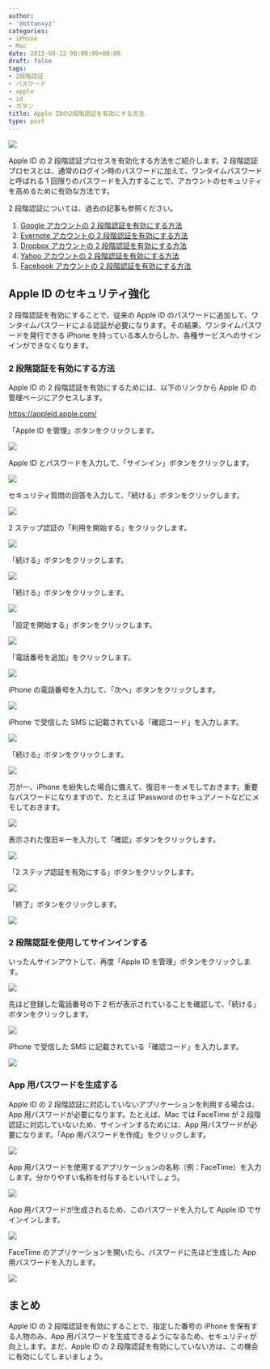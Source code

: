 ```yaml
---
author:
- '@ottanxyz'
categories:
- iPhone
- Mac
date: 2015-08-22 00:00:00+00:00
draft: false
tags:
- 2段階認証
- パスワード
- apple
- id
- ボタン
title: Apple IDの2段階認証を有効にする方法
type: post
---
```


![](150822-55d7cccd48ee5.jpg)

Apple ID の 2 段階認証プロセスを有効化する方法をご紹介します。2 段階認証プロセスとは、通常のログイン時のパスワードに加えて、ワンタイムパスワードと呼ばれる 1 回限りのパスワードを入力することで、アカウントのセキュリティを高めるために有効な方法です。

2 段階認証については、過去の記事も参照ください。

1. [Google アカウントの 2 段階認証を有効にする方法](/posts/2015/04/google-two-step-authentication-890/)
2. [Evernote アカウントの 2 段階認証を有効にする方法](/posts/2015/04/evernote-two-step-authentication-909/)
3. [Dropbox アカウントの 2 段階認証を有効にする方法](/posts/2015/04/dropbox-two-step-authentication-929/)
4. [Yahoo アカウントの 2 段階認証を有効にする方法](/posts/2015/04/yahoo-two-step-authentication-958/)
5. [Facebook アカウントの 2 段階認証を有効にする方法](/posts/2015/04/facebook-two-step-authentication-934/)

## Apple ID のセキュリティ強化

2 段階認証を有効にすることで、従来の Apple ID のパスワードに追加して、ワンタイムパスワードによる認証が必要になります。その結果、ワンタイムパスワードを発行できる iPhone を持っている本人からしか、各種サービスへのサインインができなくなります。

### 2 段階認証を有効にする方法

Apple ID の 2 段階認証を有効にするためには、以下のリンクから Apple ID の管理ページにアクセスします。

<https://appleid.apple.com/>

「Apple ID を管理」ボタンをクリックします。

![](150822-55d7c5e355448.png)

Apple ID とパスワードを入力して、「サインイン」ボタンをクリックします。

![](150822-55d7c5e688caa.png)

セキュリティ質問の回答を入力して、「続ける」ボタンをクリックします。

![](150822-55d7c5e8e4d67.png)

2 ステップ認証の「利用を開始する」をクリックします。

![](150822-55d7c5eb90218.png)

「続ける」ボタンをクリックします。

![](150822-55d7c5ede7c8f.png)

「続ける」ボタンをクリックします。

![](150822-55d7c5f0eb366.png)

「設定を開始する」ボタンをクリックします。

![](150822-55d7c5f3e982b.png)

「電話番号を追加」をクリックします。

![](150822-55d7c5f5ef21e.png)

iPhone の電話番号を入力して、「次へ」ボタンをクリックします。

![](150822-55d7c5f7bd16b.png)

iPhone で受信した SMS に記載されている「確認コード」を入力します。

![](150822-55d7c5f9a23d1.png)

「続ける」ボタンをクリックします。

![](150822-55d7c5fbbc205.png)

万が一、iPhone を紛失した場合に備えて、復旧キーをメモしておきます。重要なパスワードになりますので、たとえば 1Password のセキュアノートなどにメモしておきます。

![](150822-55d7c5fec52ac.png)

表示された復旧キーを入力して「確認」ボタンをクリックします。

![](150822-55d7c6019beb0.png)

「2 ステップ認証を有効にする」ボタンをクリックします。

![](150822-55d7c60380178.png)

「終了」ボタンをクリックします。

![](150822-55d7c605b87e9.png)

### 2 段階認証を使用してサインインする

いったんサインアウトして、再度「Apple ID を管理」ボタンをクリックします。

![](150822-55d7c6086f425.png)

先ほど登録した電話番号の下 2 桁が表示されていることを確認して、「続ける」ボタンをクリックします。

![](150822-55d7c60b2fcad.png)

iPhone で受信した SMS に記載されている「確認コード」を入力します。

![](150822-55d7c60db0b51.png)

### App 用パスワードを生成する

Apple ID の 2 段階認証に対応していないアプリケーションを利用する場合は、App 用パスワードが必要になります。たとえば、Mac では FaceTime が 2 段階認証に対応していないため、サインインするためには、App 用パスワードが必要になります。「App 用パスワードを作成」をクリックします。

![](150822-55d7c61011c77.png)

App 用パスワードを使用するアプリケーションの名称（例：FaceTime）を入力します。分かりやすい名称を付与するといいでしょう。

![](150822-55d7c612dd286.png)

App 用パスワードが生成されるため、このパスワードを入力して Apple ID でサインインします。

![](150822-55d7c6147b04b.png)

FaceTime のアプリケーションを開いたら、パスワードに先ほど生成した App 用パスワードを入力します。

![](150822-55d7ccc9b7c26.png)

## まとめ

Apple ID の 2 段階認証を有効にすることで、指定した番号の iPhone を保有する人物のみ、App 用パスワードを生成できるようになるため、セキュリティが向上します。まだ、Apple ID の 2 段階認証を有効にしていない方は、この機会に有効にしてしまいましょう。
